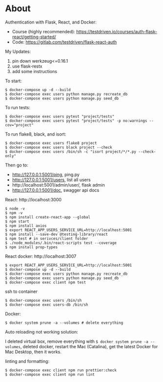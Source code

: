 # About

Authentication with Flask, React, and Docker:

- Course (highly recommended): https://testdriven.io/courses/auth-flask-react/getting-started/
- Code: https://gitlab.com/testdriven/flask-react-auth

My Updates:

1. pin down werkzeug<=0.16.1
2. use flask-restx
3. add some instructions

To start:
```
$ docker-compose up -d --build
$ docker-compose exec users python manage.py recreate_db
$ docker-compose exec users python manage.py seed_db
```

To run tests:

```
$ docker-compose exec users pytest "project/tests"
$ docker-compose exec users pytest "project/tests" -p no:warnings --cov="project"
```

To run flake8, black, and isort:

```
$ docker-compose exec users flake8 project
$ docker-compose exec users black project --check
$ docker-compose exec users /bin/sh -c "isort project/*/*.py --check-only"
```

Then go to:
 - http://127.0.0.1:5001/ping, ping.py
 - http://127.0.0.1:5001/users, list all users
 - http://localhost:5001/admin/user/, flask admin
 - http://127.0.0.1:5001/doc, swagger api docs


 React: http://localhost:3000

 ```
 $ node -v
 $ npm -v
 $ npm install create-react-app --global
 $ npm start
 $ npm install axios
 $ export REACT_APP_USERS_SERVICE_URL=http://localhost:5001
 $ npm install --save-dev @testing-library/react
 $ npm test # in serivces/client folder
 $ ./node_modules/.bin/react-scripts test --coverage
 $ npm install prop-types
 ```

 React docker: http://localhost:3007

 ```
 $ export REACT_APP_USERS_SERVICE_URL=http://localhost:5001
 $ docker-compose up -d --build
 $ docker-compose exec users python manage.py recreate_db
 $ docker-compose exec users python manage.py seed_db
 $ docker-compose exec client npm test
 ```

 ssh to container

 ```
 $ docker-compose exec users /bin/sh
 $ docker-compose exec users-db /bin/sh
 ```


Docker:
```
$ docker system prune -a --volumes # delete everything
```

Auto reloading not working solution:

I deleted virtual box, remove everything with `$ docker system prune -a --volumes`, deleted docker, restart the Mac (Catalina), get the latest Docker for Mac Desktop, then it works.

linting and formatting:

```
$ docker-compose exec client npm run prettier:check
$ docker-compose exec client npm run lint
```
